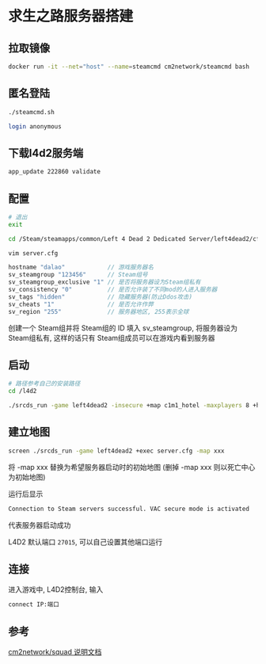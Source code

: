 <!--
 * @Description: 
 * @Version: 1.0
 * @Author: DaLao
 * @Email: dalao@xxx.com
 * @Date: 2022-01-11 09:35:26
 * @LastEditors: dalao_li
 * @LastEditTime: 2023-05-04 23:13:24
-->

# 求生之路服务器搭建

## 拉取镜像

```sh
docker run -it --net="host" --name=steamcmd cm2network/steamcmd bash
```

## 匿名登陆

```sh
./steamcmd.sh
```

```sh
login anonymous
```

## 下载l4d2服务端

```sh
app_update 222860 validate
```

## 配置

```sh
# 退出
exit

cd /Steam/steamapps/common/Left 4 Dead 2 Dedicated Server/left4dead2/cfg

vim server.cfg
```

```c
hostname "dalao"            // 游戏服务器名
sv_steamgroup "123456"      // Steam组号
sv_steamgroup_exclusive "1" // 是否将服务器设为Steam组私有
sv_consistency "0"          // 是否允许装了不同mod的人进入服务器
sv_tags "hidden"            // 隐藏服务器(防止Ddos攻击)
sv_cheats "1"               // 是否允许作弊
sv_region "255"             // 服务器地区, 255表示全球
```

创建一个 Steam组并将 Steam组的 ID 填入 sv\_steamgroup, 将服务器设为 Steam组私有, 这样的话只有 Steam组成员可以在游戏内看到服务器

## 启动

```sh
# 路径参考自己的安装路径  
cd /l4d2  

./srcds_run -game left4dead2 -insecure +map c1m1_hotel -maxplayers 8 +hostport 27015 -condebug  +exec server.cfg -nomaster
```

## 建立地图

```sh
screen ./srcds_run -game left4dead2 +exec server.cfg -map xxx
```

将 -map xxx 替换为希望服务器启动时的初始地图 (删掉 -map xxx 则以死亡中心为初始地图)

运行后显示

```sh
Connection to Steam servers successful. VAC secure mode is activated
```

代表服务器启动成功

L4D2 默认端口 `27015`, 可以自己设置其他端口运行

## 连接

进入游戏中, L4D2控制台, 输入

```sh
connect IP:端口
```

## 参考

[cm2network/squad 说明文档](https://hub.docker.com/r/cm2network/squad/)
